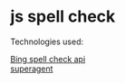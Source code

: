 # js spell check

Technologies used:  

<a href="https://www.microsoft.com/en-us/bing/apis/bing-spell-check-api" target="_blank">Bing spell check api</a>  
<a href="https://www.npmjs.com/package/superagent" target="_blank">superagent</a>

